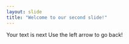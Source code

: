 ```yaml
---
layout: slide
title: "Welcome to our second slide!"
---
```

Your text is next
Use the left arrow to go back!
